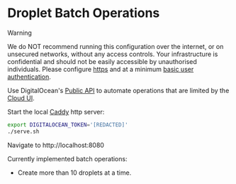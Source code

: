 # Droplet Batch Operations

> [!WARNING]
> We do NOT recommend running this configuration over the internet, or on unsecured networks, without any access controls. Your infrastructure is confidential and should not be easily accessible by unauthorised individuals. Please configure [https](https://caddyserver.com/docs/quick-starts/https) and at a minimum [basic user authentication](https://caddyserver.com/docs/caddyfile/directives/basicauth).

Use DigitalOcean's [Public API](https://docs.digitalocean.com/reference/api/api-reference/) to automate operations that are limited by the [Cloud UI](https://cloud.digitalocean.com).

Start the local [Caddy](https://caddyserver.com/docs/) http server:

```bash
export DIGITALOCEAN_TOKEN='[REDACTED]'
./serve.sh
```

Navigate to http://localhost:8080

Currently implemented batch operations:
* Create more than 10 droplets at a time.

